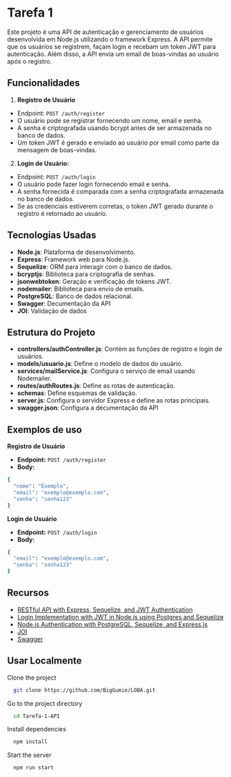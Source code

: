 
# Tarefa 1

Este projeto é uma API de autenticação e gerenciamento de usuários desenvolvida em Node.js utilizando o framework Express. A API permite que os usuários se registrem, façam login e recebam um token JWT para autenticação. Além disso, a API envia um email de boas-vindas ao usuário após o registro.


## Funcionalidades
1. **Registro de Usuário**

- Endpoint: `POST /auth/register`
- O usuário pode se registrar fornecendo um nome, email e senha.
- A senha é criptografada usando bcrypt antes de ser armazenada no banco de dados.
- Um token JWT é gerado e enviado ao usuário por email como parte da mensagem de boas-vindas.

2. **Login de Usuário:**
- Endpoint: `POST /auth/login`
- O usuário pode fazer login fornecendo email e senha.
- A senha fornecida é comparada com a senha criptografada armazenada no banco de dados.
- Se as credenciais estiverem corretas, o token JWT gerado durante o registro é retornado ao usuário.

## Tecnologias Usadas

- **Node.js**: Plataforma de desenvolvimento.
- **Express**: Framework web para Node.js.
- **Sequelize**: ORM para interagir com o banco de dados.
- **bcryptjs**: Biblioteca para criptografia de senhas.
- **jsonwebtoken**: Geração e verificação de tokens JWT.
- **nodemailer**: Biblioteca para envio de emails.
- **PostgreSQL**: Banco de dados relacional.
- **Swagger**: Decumentação da API
- **JOI**: Validação de dados

## Estrutura do Projeto

- **controllers/authController.js**: Contém as funções de registro e login de usuários.
- **models/usuario.js**: Define o modelo de dados do usuário.
- **services/mailService.js**: Configura o serviço de email usando Nodemailer.
- **routes/authRoutes.js**: Define as rotas de autenticação.
- **schemas**: Define esquemas de validação.
- **server.js**: Configura o servidor Express e define as rotas principais.
- **swagger.json**: Configura a decumentação da API

## Exemplos de uso

**Registro de Usuário**

- **Endpoint:** `POST /auth/register`
- **Body:**

```bash
{
  "nome": "Exemplo",
  "email": "exemplo@exemplo.com",
  "senha": "senha123"
}
```

**Login de Usuário**

- **Endpoint:** `POST /auth/login`
- **Body:**

```bash
{
  "email": "exemplo@exemplo.com",
  "senha": "senha123"
}
```


## Recursos

 - [RESTful API with Express, Sequelize, and JWT Authentication](https://medium.com/@fanbubu0/building-a-restful-api-with-express-sequelize-and-jwt-authentication-2bd8c4b78599)
 - [Login Implementation with JWT in Node.js using Postgres and Sequelize](https://medium.com/@kizito917/sign-up-and-login-implementation-with-jwt-in-node-js-using-postgres-and-sequelize-7093491b080f)
 - [Node.js Authentication with PostgreSQL, Sequelize, and Express.js](https://medium.com/@rachealkuranchie/node-js-authentication-with-postgresql-sequelize-and-express-js-20ae773da4c9)
  - [JOI](https://joi.dev/api/?v=17.13.3)
  - [Swagger](https://swagger.io)



## Usar Localmente

Clone the project

```bash
  git clone https://github.com/BigGumie/LOBA.git
```

Go to the project directory

```bash
  cd Tarefa-1-API
```

Install dependencies

```bash
  npm install
```

Start the server

```bash
  npm run start
```

